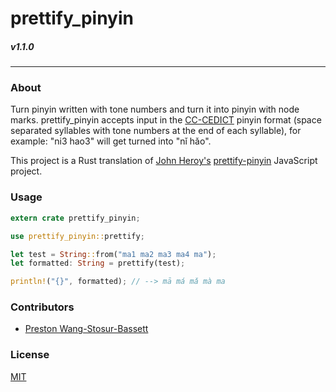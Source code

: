 # prettify_pinyin
##### v1.1.0
---

### About
Turn pinyin written with tone numbers and turn it into pinyin with node marks. prettify_pinyin accepts input in the [CC-CEDICT](https://cc-cedict.org/wiki/format:syntax) pinyin format (space separated syllables with tone numbers at the end of each syllable), for example: "ni3 hao3" will get turned into "nǐ hǎo".

This project is a Rust translation of [John Heroy's](https://github.com/johnheroy) [prettify-pinyin](https://github.com/johnheroy/prettify-pinyin) JavaScript project.

### Usage
```rust
extern crate prettify_pinyin;

use prettify_pinyin::prettify;

let test = String::from("ma1 ma2 ma3 ma4 ma");
let formatted: String = prettify(test);

println!("{}", formatted); // --> mā má mǎ mà ma
```

### Contributors
- [Preston Wang-Stosur-Bassett](http://stosur.info)

### License
[MIT](https://github.com/sotch-pr35mac/prettify_pinyin/blob/master/LICENSE)
